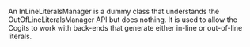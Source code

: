 An InLineLiteralsManager is a dummy class that understands the OutOfLineLiteralsManager API but does nothing.  It is used to allow the Cogits to work with back-ends that generate either in-line or out-of-line literals.